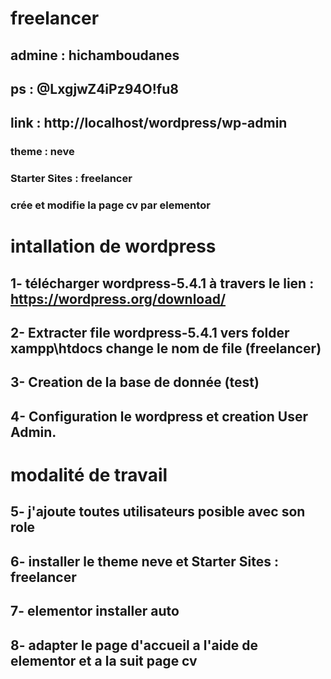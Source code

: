 # freelancer
## admine : hichamboudanes 
## ps : @LxgjwZ4iPz94O!fu8
## link : http://localhost/wordpress/wp-admin 
### theme : neve 
### Starter Sites : freelancer 
### crée et modifie la page cv par elementor 

# intallation de wordpress

## 1- télécharger wordpress-5.4.1 à travers le lien : https://wordpress.org/download/

## 2- Extracter file wordpress-5.4.1 vers folder xampp\htdocs change le nom de file (freelancer)  

## 3- Creation de la base de donnée (test)

## 4- Configuration le wordpress et creation User Admin.

# modalité de travail

## 5- j'ajoute toutes utilisateurs posible avec son role

## 6- installer le theme neve et Starter Sites : freelancer 

## 7- elementor installer auto 

## 8- adapter le page d'accueil a l'aide de elementor et a la suit page cv 
